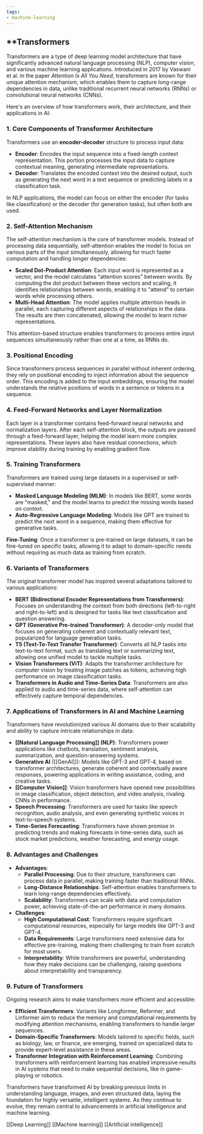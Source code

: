 ```yaml
---
tags:
- machine-learning
---
```


## **Transformers

Transformers are a type of deep learning model architecture that have significantly advanced natural language processing (NLP), computer vision, and various machine learning applications. Introduced in 2017 by Vaswani et al. in the paper _Attention Is All You Need_, transformers are known for their unique attention mechanism, which enables them to capture long-range dependencies in data, unlike traditional recurrent neural networks (RNNs) or convolutional neural networks (CNNs).

Here's an overview of how transformers work, their architecture, and their applications in AI:

### 1. **Core Components of Transformer Architecture**

Transformers use an **encoder-decoder** structure to process input data:

- **Encoder**: Encodes the input sequence into a fixed-length context representation. This portion processes the input data to capture contextual meaning, generating intermediate representations.
- **Decoder**: Translates the encoded context into the desired output, such as generating the next word in a text sequence or predicting labels in a classification task.

In NLP applications, the model can focus on either the encoder (for tasks like classification) or the decoder (for generation tasks), but often both are used.

### 2. **Self-Attention Mechanism**

The self-attention mechanism is the core of transformer models. Instead of processing data sequentially, self-attention enables the model to focus on various parts of the input simultaneously, allowing for much faster computation and handling longer dependencies:

- **Scaled Dot-Product Attention**: Each input word is represented as a vector, and the model calculates "attention scores" between words. By computing the dot product between these vectors and scaling, it identifies relationships between words, enabling it to "attend" to certain words while processing others.
- **Multi-Head Attention**: The model applies multiple attention heads in parallel, each capturing different aspects of relationships in the data. The results are then concatenated, allowing the model to learn richer representations.

This attention-based structure enables transformers to process entire input sequences simultaneously rather than one at a time, as RNNs do.

### 3. **Positional Encoding**

Since transformers process sequences in parallel without inherent ordering, they rely on positional encoding to inject information about the sequence order. This encoding is added to the input embeddings, ensuring the model understands the relative positions of words in a sentence or tokens in a sequence.

### 4. **Feed-Forward Networks and Layer Normalization**

Each layer in a transformer contains feed-forward neural networks and normalization layers. After each self-attention block, the outputs are passed through a feed-forward layer, helping the model learn more complex representations. These layers also have residual connections, which improve stability during training by enabling gradient flow.

### 5. **Training Transformers**

Transformers are trained using large datasets in a supervised or self-supervised manner:

- **Masked Language Modeling (MLM)**: In models like BERT, some words are "masked," and the model learns to predict the missing words based on context.
- **Auto-Regressive Language Modeling**: Models like GPT are trained to predict the next word in a sequence, making them effective for generative tasks.

**Fine-Tuning**: Once a transformer is pre-trained on large datasets, it can be fine-tuned on specific tasks, allowing it to adapt to domain-specific needs without requiring as much data as training from scratch.

### 6. **Variants of Transformers**

The original transformer model has inspired several adaptations tailored to various applications:

- **BERT (Bidirectional Encoder Representations from Transformers)**: Focuses on understanding the context from both directions (left-to-right and right-to-left) and is designed for tasks like text classification and question answering.
- **GPT (Generative Pre-trained Transformer)**: A decoder-only model that focuses on generating coherent and contextually relevant text, popularized for language generation tasks.
- **T5 (Text-To-Text Transfer Transformer)**: Converts all NLP tasks into text-to-text format, such as translating text or summarizing text, allowing one unified model to tackle multiple tasks.
- **Vision Transformers (ViT)**: Adapts the transformer architecture for computer vision by treating image patches as tokens, achieving high performance on image classification tasks.
- **Transformers in Audio and Time-Series Data**: Transformers are also applied to audio and time-series data, where self-attention can effectively capture temporal dependencies.

### 7. **Applications of Transformers in AI and Machine Learning**

Transformers have revolutionized various AI domains due to their scalability and ability to capture intricate relationships in data:

- **[[Natural Language Processing]] (NLP)**: Transformers power applications like chatbots, translation, sentiment analysis, summarization, and question-answering systems.
- **Generative AI** ([[GenAI]]): Models like GPT-3 and GPT-4, based on transformer architectures, generate coherent and contextually aware responses, powering applications in writing assistance, coding, and creative tasks.
- **[[Computer Vision]]**: Vision transformers have opened new possibilities in image classification, object detection, and video analysis, rivaling CNNs in performance.
- **Speech Processing**: Transformers are used for tasks like speech recognition, audio analysis, and even generating synthetic voices in text-to-speech systems.
- **Time-Series Forecasting**: Transformers have shown promise in predicting trends and making forecasts in time-series data, such as stock market predictions, weather forecasting, and energy usage.

### 8. **Advantages and Challenges**

- **Advantages**:
    - **Parallel Processing**: Due to their structure, transformers can process data in parallel, making training faster than traditional RNNs.
    - **Long-Distance Relationships**: Self-attention enables transformers to learn long-range dependencies effectively.
    - **Scalability**: Transformers can scale with data and computation power, achieving state-of-the-art performance in many domains.
- **Challenges**:
    - **High Computational Cost**: Transformers require significant computational resources, especially for large models like GPT-3 and GPT-4.
    - **Data Requirements**: Large transformers need extensive data for effective pre-training, making them challenging to train from scratch for most users.
    - **Interpretability**: While transformers are powerful, understanding how they make decisions can be challenging, raising questions about interpretability and transparency.

### 9. **Future of Transformers**

Ongoing research aims to make transformers more efficient and accessible:

- **Efficient Transformers**: Variants like Longformer, Reformer, and Linformer aim to reduce the memory and computational requirements by modifying attention mechanisms, enabling transformers to handle larger sequences.
- **Domain-Specific Transformers**: Models tailored to specific fields, such as biology, law, or finance, are emerging, trained on specialized data to provide expert-level assistance in these areas.
- **Transformer Integration with Reinforcement Learning**: Combining transformers with reinforcement learning has enabled impressive results in AI systems that need to make sequential decisions, like in game-playing or robotics.

Transformers have transformed AI by breaking previous limits in understanding language, images, and even structured data, laying the foundation for highly versatile, intelligent systems. As they continue to evolve, they remain central to advancements in artificial intelligence and machine learning.

[[Deep Learning]]  [[Machine learning]]  [[Artificial intelligence]]